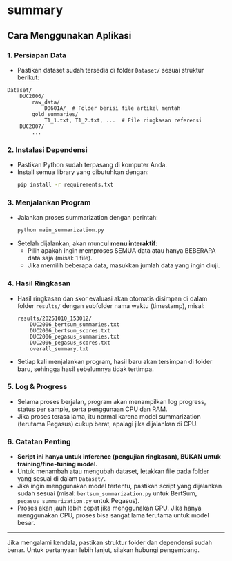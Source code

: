 
# summary

## Cara Menggunakan Aplikasi

### 1. Persiapan Data
- Pastikan dataset sudah tersedia di folder `Dataset/` sesuai struktur berikut:

```
Dataset/
	DUC2006/
		raw_data/
			D0601A/  # Folder berisi file artikel mentah
		gold_summaries/
			T1_1.txt, T1_2.txt, ...  # File ringkasan referensi
	DUC2007/
		...
```

### 2. Instalasi Dependensi
- Pastikan Python sudah terpasang di komputer Anda.
- Install semua library yang dibutuhkan dengan:
	```bash
	pip install -r requirements.txt
	```

### 3. Menjalankan Program
- Jalankan proses summarization dengan perintah:
	```bash
	python main_summarization.py
	```
- Setelah dijalankan, akan muncul **menu interaktif**:
	- Pilih apakah ingin memproses SEMUA data atau hanya BEBERAPA data saja (misal: 1 file).
	- Jika memilih beberapa data, masukkan jumlah data yang ingin diuji.

### 4. Hasil Ringkasan
- Hasil ringkasan dan skor evaluasi akan otomatis disimpan di dalam folder `results/` dengan subfolder nama waktu (timestamp), misal:
	```
	results/20251010_153012/
		DUC2006_bertsum_summaries.txt
		DUC2006_bertsum_scores.txt
		DUC2006_pegasus_summaries.txt
		DUC2006_pegasus_scores.txt
		overall_summary.txt
	```
- Setiap kali menjalankan program, hasil baru akan tersimpan di folder baru, sehingga hasil sebelumnya tidak tertimpa.

### 5. Log & Progress
- Selama proses berjalan, program akan menampilkan log progress, status per sample, serta penggunaan CPU dan RAM.
- Jika proses terasa lama, itu normal karena model summarization (terutama Pegasus) cukup berat, apalagi jika dijalankan di CPU.

### 6. Catatan Penting
- **Script ini hanya untuk inference (pengujian ringkasan), BUKAN untuk training/fine-tuning model.**
- Untuk menambah atau mengubah dataset, letakkan file pada folder yang sesuai di dalam `Dataset/`.
- Jika ingin menggunakan model tertentu, pastikan script yang dijalankan sudah sesuai (misal: `bertsum_summarization.py` untuk BertSum, `pegasus_summarization.py` untuk Pegasus).
- Proses akan jauh lebih cepat jika menggunakan GPU. Jika hanya menggunakan CPU, proses bisa sangat lama terutama untuk model besar.

---
Jika mengalami kendala, pastikan struktur folder dan dependensi sudah benar. Untuk pertanyaan lebih lanjut, silakan hubungi pengembang.
